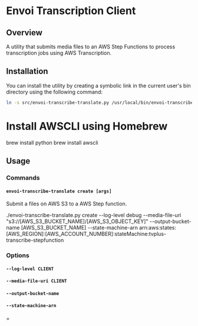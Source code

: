 # Envoi Transcription Client

## Overview

A utility that submits media files to an AWS Step Functions to process transcription jobs using AWS Transcription.

## Installation

You can install the utility by creating a symbolic link in the current user's bin directory using 
the following command:

```bash
ln -s src/envoi-transcribe-translate.py /usr/local/bin/envoi-transcribe-translate
```


# Install AWSCLI using Homebrew
brew install python
brew install awscli


## Usage

### Commands

#### `envoi-transcribe-translate create [args]`

Submit a files on AWS S3 to a AWS Step function.

./envoi-transcribe-translate.py create --log-level debug --media-file-uri "s3://[AWS_S3_BUCKET_NAME]/[AWS_S3_OBJECT_KEY]" --output-bucket-name [AWS_S3_BUCKET_NAME] --state-machine-arn arn:aws:states:[AWS_REGION]:[AWS_ACCOUNT_NUMBER]:stateMachine:tvplus-transcribe-stepfunction



### Options

#### `--log-level CLIENT`
#### `--media-file-uri CLIENT`
#### `--output-bucket-name`
#### `--state-machine-arn `

=
